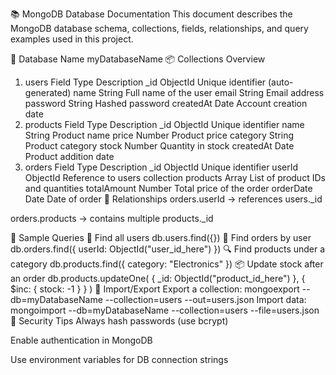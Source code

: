 📚 MongoDB Database Documentation
This document describes the MongoDB database schema, collections, fields, relationships, and query examples used in this project.

🧩 Database Name
myDatabaseName
📦 Collections Overview
1. users
Field	Type	Description
_id	ObjectId	Unique identifier (auto-generated)
name	String	Full name of the user
email	String	Email address
password	String	Hashed password
createdAt	Date	Account creation date
2. products
Field	Type	Description
_id	ObjectId	Unique identifier
name	String	Product name
price	Number	Product price
category	String	Product category
stock	Number	Quantity in stock
createdAt	Date	Product addition date
3. orders
Field	Type	Description
_id	ObjectId	Unique identifier
userId	ObjectId	Reference to users collection
products	Array	List of product IDs and quantities
totalAmount	Number	Total price of the order
orderDate	Date	Date of order
🔗 Relationships
orders.userId → references users._id

orders.products → contains multiple products._id

🧪 Sample Queries
📄 Find all users
db.users.find({})
🛒 Find orders by user
db.orders.find({ userId: ObjectId("user_id_here") })
🔍 Find products under a category
db.products.find({ category: "Electronics" })
📦 Update stock after an order
db.products.updateOne(
  { _id: ObjectId("product_id_here") },
  { $inc: { stock: -1 } }
)
📂 Import/Export
Export a collection:
mongoexport --db=myDatabaseName --collection=users --out=users.json
Import data:
mongoimport --db=myDatabaseName --collection=users --file=users.json
🔐 Security Tips
Always hash passwords (use bcrypt)

Enable authentication in MongoDB

Use environment variables for DB connection strings
